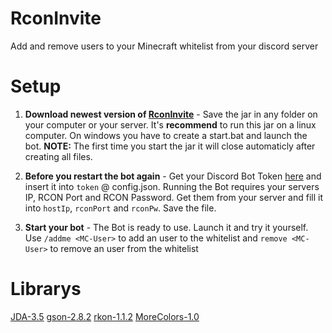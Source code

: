 # RconInvite
Add and remove users to your Minecraft whitelist from your discord server

# Setup
1. **Download newest version of [RconInvite]()** - Save the jar in any folder on your computer or your server. It's **recommend** to run this jar on a linux computer. On windows you have to create a start.bat and launch the bot. **NOTE:** The first time you start the jar it will close automaticly after creating all files.

2. **Before you restart the bot again** - Get your Discord Bot Token [here](https://discordapp.com/developers/applications/me) and insert it into `token` @ config.json. Running the Bot requires your servers IP, RCON Port and RCON Password. Get them from your server and fill it into `hostIp`, `rconPort` and `rconPw`. Save the file.

3. **Start your bot** - The Bot is ready to use. Launch it and try it yourself. Use `/addme <MC-User>` to add an user to the whitelist and `remove <MC-User>` to remove an user from the whitelist

# Librarys
[JDA-3.5](https://github.com/DV8FromTheWorld/JDA)
[gson-2.8.2](https://github.com/google/gson)
[rkon-1.1.2](https://github.com/Kronos666/rkon-core)
[MoreColors-1.0](https://github.com/LeshDev/MoreColors)

